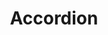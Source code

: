 ---
layout: pattern.njk
tags: 
    - legacy_de
    - legacy_components_de
    - page
key: accordion-legacy_de
title: Accordion
parent: components-legacy_de
image: legacy/overview/accordion.webp
keywords: 
order: 10
---